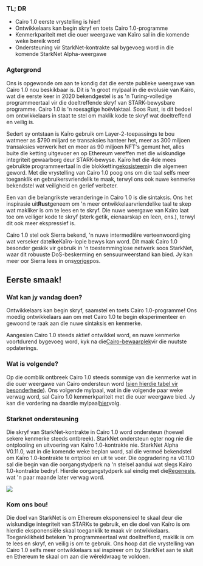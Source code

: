 ### TL; DR

* Cairo 1.0 eerste vrystelling is hier!
* Ontwikkelaars kan begin skryf en toets Cairo 1.0-programme
* Kenmerkpariteit met die ouer weergawe van Kaïro sal in die komende weke bereik word
* Ondersteuning vir StarkNet-kontrakte sal bygevoeg word in die komende StarkNet Alpha-weergawe

### Agtergrond

Ons is opgewonde om aan te kondig dat die eerste publieke weergawe van Cairo 1.0 nou beskikbaar is. Dit is 'n groot mylpaal in die evolusie van Kaïro, wat die eerste keer in 2020 bekendgestel is as 'n Turing-volledige programmeertaal vir die doeltreffende skryf van STARK-bewysbare programme. Cairo 1.0 is 'n roesagtige hoëvlaktaal. Soos Rust, is dit bedoel om ontwikkelaars in staat te stel om maklik kode te skryf wat doeltreffend en veilig is.

Sedert sy ontstaan is Kaïro gebruik om Layer-2-toepassings te bou wat[](https://dashboard.starkware.co/starkex)meer as $790 miljard se transaksies hanteer het, meer as 300 miljoen transaksies verwerk het en meer as 90 miljoen NFT's gemunt het, alles buite die ketting uitgevoer en op Ethereum vereffen met die wiskundige integriteit gewaarborg deur STARK-bewyse. Kaïro het die 4de mees gebruikte programmeertaal in die blokketting[ekosisteem](https://defillama.com/languages)in die algemeen geword. Met die vrystelling van Cairo 1.0 poog ons om die taal selfs meer toeganklik en gebruikersvriendelik te maak, terwyl ons ook nuwe kenmerke bekendstel wat veiligheid en gerief verbeter.

Een van die belangrikste veranderinge in Cairo 1.0 is die sintaksis. Ons het inspirasie uit**Rust**geneem om 'n meer ontwikkelaarvriendelike taal te skep wat makliker is om te lees en te skryf. Die nuwe weergawe van Kaïro laat toe om veiliger kode te skryf (sterk getik, eienaarskap en leen, ens.), terwyl dit ook meer ekspressief is.

Cairo 1.0 stel ook Sierra bekend, 'n nuwe intermediêre verteenwoordiging wat verseker dat**elke**Kaïro-lopie bewys kan word. Dit maak Cairo 1.0 besonder geskik vir gebruik in 'n toestemminglose netwerk soos StarkNet, waar dit robuuste DoS-beskerming en sensuurweerstand kan bied. Jy kan meer oor Sierra lees in ons[vorige](https://medium.com/starkware/cairo-1-0-aa96eefb19a0)pos.

## Eerste smaak!

### Wat kan jy vandag doen?

Ontwikkelaars kan begin skryf, saamstel en toets Cairo 1.0-programme! Ons moedig ontwikkelaars aan om met Cairo 1.0 te begin eksperimenteer en gewoond te raak aan die nuwe sintaksis en kenmerke.

Aangesien Cairo 1.0 steeds aktief ontwikkel word, en nuwe kenmerke voortdurend bygevoeg word, kyk na die[Cairo-bewaarplek](https://github.com/starkware-libs/cairo/)vir die nuutste opdaterings.

### Wat is volgende?

Op die oomblik ontbreek Cairo 1.0 steeds sommige van die kenmerke wat in die ouer weergawe van Cairo ondersteun word ([sien hierdie tabel vir besonderhede](https://github.com/starkware-libs/cairo/blob/main/docs/FEATURE_PARITY.md)). Ons volgende mylpaal, wat in die volgende paar weke verwag word, sal Cairo 1.0 kenmerkpariteit met die ouer weergawe bied. Jy kan die vordering na daardie mylpaal[hier](https://github.com/starkware-libs/cairo/blob/main/docs/FEATURE_PARITY.md)volg.

### Starknet ondersteuning

Die skryf van StarkNet-kontrakte in Cairo 1.0 word ondersteun (hoewel sekere kenmerke steeds ontbreek). StarkNet ondersteun egter nog nie die ontplooiing en uitvoering van Kaïro 1.0-kontrakte nie. StarkNet Alpha V0.11.0, wat in die komende weke beplan word, sal die vermoë bekendstel om Kaïro 1.0-kontrakte te ontplooi en uit te voer. Die opgradering na v0.11.0 sal die begin van die oorgangstydperk na 'n stelsel aandui wat slegs Kaïro 1.0-kontrakte bedryf. Hierdie oorgangstydperk sal eindig met die[Regenesis](https://medium.com/starkware/starknet-regenesis-the-plan-bd0219843ef4), wat 'n paar maande later verwag word.

![](/assets/0_odxbxeacqdwizlfw.jpg)

### Kom ons bou!

Die doel van StarkNet is om Ethereum eksponensieel te skaal deur die wiskundige integriteit van STARKs te gebruik, en die doel van Kaïro is om hierdie eksponensiële skaal toeganklik te maak vir ontwikkelaars. Toeganklikheid beteken 'n programmeertaal wat doeltreffend, maklik is om te lees en skryf, en veilig is om te gebruik. Ons hoop dat die vrystelling van Cairo 1.0 selfs meer ontwikkelaars sal inspireer om by StarkNet aan te sluit en Ethereum te skaal om aan die wêreldvraag te voldoen.